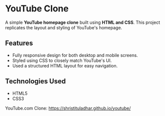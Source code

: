 # YouTube Clone

A simple **YouTube homepage clone** built using **HTML and CSS**. This project replicates the layout and styling of YouTube's homepage.

## Features
- Fully responsive design for both desktop and mobile screens.
- Styled using CSS to closely match YouTube's UI.
- Used a structured HTML layout for easy navigation.

## Technologies Used
- HTML5
- CSS3

YouTube.com Clone: https://shristituladhar.github.io/youtube/
